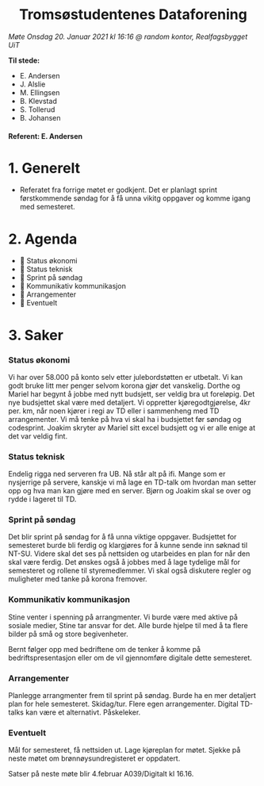 <h1> <center> Tromsøstudentenes Dataforening </center> </h1>

*Møte Onsdag 20. Januar 2021 kl 16:16 @ random kontor, Realfagsbygget UiT*

**Til stede:**
* E. Andersen
* J. Alslie
* M. Ellingsen
* B. Klevstad 
* S. Tollerud 
* B. Johansen

#### Referent:  E. Andersen

# 1. Generelt
* Referatet fra forrige møtet er godkjent. Det er planlagt sprint førstkommende søndag for å få unna vikitg oppgaver og komme igang med semesteret. 


# 2. Agenda
* :purple_heart: Status økonomi
* :purple_heart: Status teknisk
* :purple_heart: Sprint på søndag
* :purple_heart: Kommunikativ kommunikasjon
* :purple_heart: Arrangementer
* :purple_heart: Eventuelt

# 3. Saker
### Status økonomi
Vi har over 58.000 på konto selv etter julebordstøtten er utbetalt. Vi kan godt bruke litt mer penger selvom korona gjør det vanskelig. Dorthe og Mariel har begynt å jobbe med nytt budsjett, ser veldig bra ut foreløpig. Det nye budsjettet skal være med detaljert. Vi oppretter kjøregodtgjørelse, 4kr per. km, når noen kjører i regi av TD eller i sammenheng med TD arrangementer. Vi må tenke på hva vi skal ha i budsjettet før søndag og codesprint. Joakim skryter av Mariel sitt excel budsjett og vi er alle enige at det var veldig fint. 

### Status teknisk
Endelig rigga ned serveren fra UB. Nå står alt på ifi. Mange som er nysjerrige på servere, kanskje vi må lage en TD-talk om hvordan man setter opp og hva man kan gjøre med en server. Bjørn og Joakim skal se over og rydde i lageret til TD. 

### Sprint på søndag 
Det blir sprint på søndag for å få unna viktige oppgaver. Budsjettet for semesteret burde bli ferdig og klargjøres for å kunne sende inn søknad til NT-SU. Videre skal det ses på nettsiden og utarbeides en plan for når den skal være ferdig. Det ønskes også å jobbes med å lage tydelige mål for semesteret og rollene til styremedlemmer. Vi skal også diskutere regler og muligheter med tanke på korona fremover. 

### Kommunikativ kommunikasjon
Stine venter i spenning på arrangmenter. Vi burde være med aktive på sosiale medier, Stine tar ansvar for det. Alle burde hjelpe til med å ta flere bilder på små og store begivenheter. 

Bernt følger opp med bedriftene om de tenker å komme på bedriftspresentasjon eller om de vil gjennomføre digitale dette semesteret. 

### Arrangementer
Planlegge arrangmenter frem til sprint på søndag. Burde ha en mer detaljert plan for hele semesteret. Skidag/tur. Flere egen arrangementer. 
Digital TD-talks kan være et alternativt. Påskeleker. 

### Eventuelt
Mål for semesteret, få nettsiden ut. Lage kjøreplan for møtet. Sjekke på neste møtet om brønnøysundregisteret er oppdatert. 

Satser på neste møte blir 4.februar A039/Digitalt kl 16.16. 





